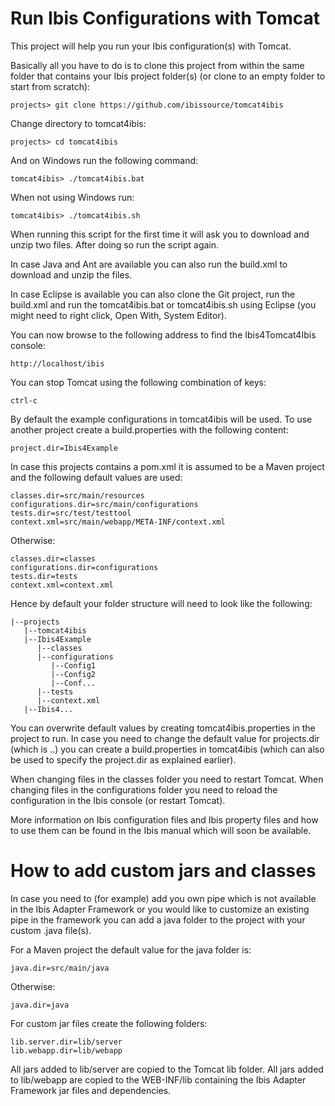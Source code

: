 # Run Ibis Configurations with Tomcat

This project will help you run your Ibis configuration(s) with Tomcat.

Basically all you have to do is to clone this project from within the same
folder that contains your Ibis project folder(s) (or clone to an empty folder
to start from scratch):

```
projects> git clone https://github.com/ibissource/tomcat4ibis
```

Change directory to tomcat4ibis:

```
projects> cd tomcat4ibis
```

And on Windows run the following command:

```
tomcat4ibis> ./tomcat4ibis.bat
```

When not using Windows run:

```
tomcat4ibis> ./tomcat4ibis.sh
```

When running this script for the first time it will ask you to download and
unzip two files. After doing so run the script again.

In case Java and Ant are available you can also run the build.xml to download
and unzip the files.

In case Eclipse is available you can also clone the Git project, run the
build.xml and run the tomcat4ibis.bat or tomcat4ibis.sh using Eclipse (you might
need to right click, Open With, System Editor).

You can now browse to the following address to find the Ibis4Tomcat4Ibis
console:

```
http://localhost/ibis
```

You can stop Tomcat using the following combination of keys: 

```
ctrl-c
```

By default the example configurations in tomcat4ibis will be used. To use
another project create a build.properties with the following content:

```
project.dir=Ibis4Example
```

In case this projects contains a pom.xml it is assumed to be a Maven project and
the following default values are used:

```
classes.dir=src/main/resources
configurations.dir=src/main/configurations
tests.dir=src/test/testtool
context.xml=src/main/webapp/META-INF/context.xml
```

Otherwise:

```
classes.dir=classes
configurations.dir=configurations
tests.dir=tests
context.xml=context.xml
```

Hence by default your folder structure will need to look like the following:

```
|--projects
   |--tomcat4ibis
   |--Ibis4Example
      |--classes
      |--configurations
         |--Config1
         |--Config2
         |--Conf...
      |--tests
      |--context.xml
   |--Ibis4...
```

You can overwrite default values by creating tomcat4ibis.properties in the
project to run. In case you need to change the default value for projects.dir
(which is ..) you can create a build.properties in tomcat4ibis (which can also
be used to specify the project.dir as explained earlier).

When changing files in the classes folder you need to restart Tomcat. When
changing files in the configurations folder you need to reload the configuration
in the Ibis console (or restart Tomcat).

More information on Ibis configuration files and Ibis property files and how to
use them can be found in the Ibis manual which will soon be available.

# How to add custom jars and classes

In case you need to (for example) add you own pipe which is not available in the
Ibis Adapter Framework or you would like to customize an existing pipe in the
framework you can add a java folder to the project with your custom .java
 file(s).

For a Maven project the default value for the java folder is:

```
java.dir=src/main/java
```
Otherwise:

```
java.dir=java
```

For custom jar files create the following folders:


```
lib.server.dir=lib/server
lib.webapp.dir=lib/webapp
```

All jars added to lib/server are copied to the Tomcat lib folder. All jars added
to lib/webapp are copied to the WEB-INF/lib containing the Ibis Adapter
Framework jar files and dependencies.
